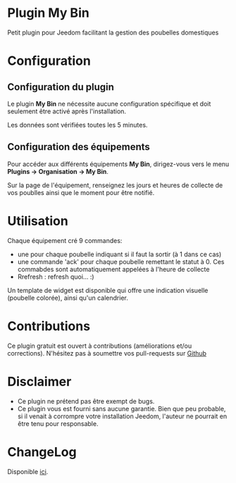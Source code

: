 # Plugin My Bin

Petit plugin pour Jeedom facilitant la gestion des poubelles domestiques

# Configuration

## Configuration du plugin

Le plugin **My Bin** ne nécessite aucune configuration spécifique et doit seulement être activé après l'installation.

Les données sont vérifiées toutes les 5 minutes.

## Configuration des équipements

Pour accéder aux différents équipements **My Bin**, dirigez-vous vers le menu **Plugins → Organisation → My Bin**.

Sur la page de l'équipement, renseignez les jours et heures de collecte de vos poublles ainsi que le moment pour être notifié.

# Utilisation

Chaque équipement cré 9 commandes:
- une pour chaque poubelle indiquant si il faut la sortir (à 1 dans ce cas)
- une commande 'ack' pour chaque poubelle remettant le statut à 0. Ces commabdes sont automatiquement appelées à l'heure de collecte
- Rrefresh : refresh quoi... :)

Un template de widget est disponible qui offre une indication visuelle (poubelle colorée), ainsi qu'un calendrier.

# Contributions

Ce plugin gratuit est ouvert à contributions (améliorations et/ou corrections). N'hésitez pas à soumettre vos pull-requests sur <a href="https://github.com/hugoKs3/plugin-mybin" target="_blank">Github</a>

# Disclaimer

-   Ce plugin ne prétend pas être exempt de bugs.
-   Ce plugin vous est fourni sans aucune garantie. Bien que peu probable, si il venait à corrompre votre installation Jeedom, l'auteur ne pourrait en être tenu pour responsable.

# ChangeLog
Disponible [ici](./changelog.html).
